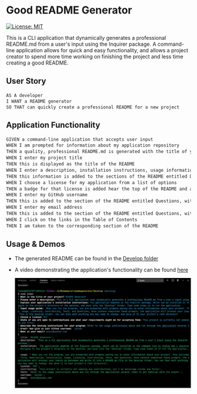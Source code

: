# Good README Generator

[![License: MIT](https://img.shields.io/badge/License-MIT-yellow.svg)](https://opensource.org/licenses/MIT)

This is a CLI application that dynamically generates a professional README.md from a user's input using the Inquirer package. A command-line application allows for quick and easy functionality, and allows a project creator to spend more time working on finishing the project and less time creating a good README.

## User Story

```
AS A developer
I WANT a README generator
SO THAT can quickly create a professional README for a new project
```

## Application Functionality

```md
GIVEN a command-line application that accepts user input
WHEN I am prompted for information about my application repository
THEN a quality, professional README.md is generated with the title of your project and sections entitled Description, Table of Contents, Installation, Usage, License, Contributing, Tests, and Questions
WHEN I enter my project title
THEN this is displayed as the title of the README
WHEN I enter a description, installation instructions, usage information, contribution guidelines, and test instructions
THEN this information is added to the sections of the README entitled Description, Installation, Usage, Contributing, and Tests
WHEN I choose a license for my application from a list of options
THEN a badge for that license is added hear the top of the README and a notice is added to the section of the README entitled License that explains which license the application is covered under
WHEN I enter my GitHub username
THEN this is added to the section of the README entitled Questions, with a link to my GitHub profile
WHEN I enter my email address
THEN this is added to the section of the README entitled Questions, with instructions on how to reach me with additional questions
WHEN I click on the links in the Table of Contents
THEN I am taken to the corresponding section of the README
```

## Usage & Demos

- The generated README can be found in the [Develop folder](./Develop/README.md)

- A video demonstrating the application's functionality can be found [here](https://drive.google.com/file/d/1HNklS3ahSdILBcgpQbJTiRbl3fCWWTb3/view)

  ![Demo](./assets/demo.jpg)
